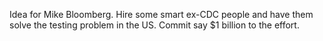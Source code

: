 Idea for Mike Bloomberg. Hire some smart ex-CDC people and have them solve the testing problem in the US. Commit say $1 billion to the effort.

